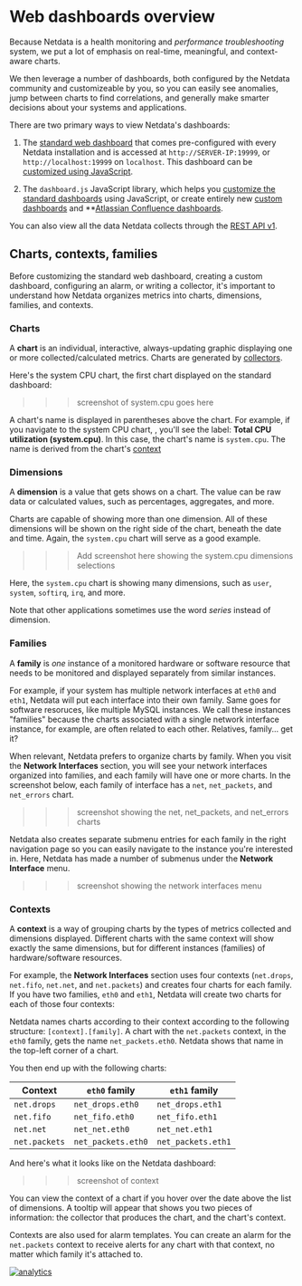# Web dashboards overview

Because Netdata is a health monitoring and *performance troubleshooting* system, we put a lot of emphasis on real-time, meaningful, and context-aware charts.

We then leverage a number of dashboards, both configured by the Netdata community and customizeable by you, so you can easily see anomalies, jump between charts to find correlations, and generally make smarter decisions about your systems and applications.

There are two primary ways to view Netdata's dashboards:

1. The [standard web dashboard](#netdata-web-dashboard) that comes pre-configured with every Netdata installation and is accessed at `http://SERVER-IP:19999`, or `http://localhost:19999` on `localhost`. This dashboard can be [customized using JavaScript](#customizing-the-standard-dashboards).

2. The `dashboard.js` JavaScript library, which helps you [customize the standard dashboards](#customizing-the-standard-dashboards) using JavaScript, or create entirely new [custom dashboards](gui/custom/) and **[Atlassian Confluence dashboards](gui/confluence/).

You can also view all the data Netdata collects through the [REST API v1](api/).


## Charts, contexts, families

Before customizing the standard web dashboard, creating a custom dashboard, configuring an alarm, or writing a collector, it's important to understand how Netdata organizes metrics into charts, dimensions, families, and contexts.

### Charts

A **chart** is an individual, interactive, always-updating graphic displaying one or more collected/calculated metrics. Charts are generated by [collectors](../collectors/). 

Here's the system CPU chart, the first chart displayed on the standard dashboard:

> > > screenshot of system.cpu goes here

A chart's name is displayed in parentheses above the chart. For example, if you navigate to the system CPU chart, , you'll see the label: **Total CPU utilization (system.cpu)**. In this case, the chart's name is `system.cpu`. The name is derived from the chart's [context](#contexts)

### Dimensions

A **dimension** is a value that gets shows on a chart. The value can be raw data or calculated values, such as percentages, aggregates, and more.

Charts are capable of showing more than one dimension. All of these dimensions will be shown on the right side of the chart, beneath the date and time. Again, the `system.cpu` chart will serve as a good example.

> > > Add screenshot here showing the system.cpu dimensions selections

Here, the `system.cpu` chart is showing many dimensions, such as `user`, `system`, `softirq`, `irq`, and more.

Note that other applications sometimes use the word *series* instead of dimension.

### Families

A **family** is *one* instance of a monitored hardware or software resource that needs to be monitored and displayed separately from similar instances. 

For example, if your system has multiple network interfaces at `eth0` and `eth1`, Netdata will put each interface into their own family. Same goes for software resoruces, like multiple MySQL instances. We call these instances "families" because the charts associated with a single network interface instance, for example, are often related to each other. Relatives, family... get it?

When relevant, Netdata prefers to organize charts by family. When you visit the **Network Interfaces** section, you will see your network interfaces organized into families, and each family will have one or more charts. In the screenshot below, each family of interface has a `net`, `net_packets`, and `net_errors` chart.

> > > screenshot showing the net, net_packets, and net_errors charts

Netdata also creates separate submenu entries for each family in the right navigation page so you can easily navigate to the instance you're interested in. Here, Netdata has made a number of submenus under the **Network Interface** menu.

> > > screenshot showing the network interfaces menu

### Contexts

A **context** is a way of grouping charts by the types of metrics collected and dimensions displayed. Different charts with the same context will show exactly the same dimensions, but for different instances (families) of hardware/software resources.

For example, the **Network Interfaces** section uses four contexts (`net.drops`, `net.fifo`, `net.net`, and `net.packets`) and creates four charts for each family. If you have two families, `eth0` and `eth1`, Netdata will create two charts for each of those four contexts:

Netdata names charts according to their context according to the following structure: `[context].[family]`. A chart with the `net.packets` context, in the `eth0` family, gets the name `net_packets.eth0`. Netdata shows that name in the top-left corner of a chart.

You then end up with the following charts:

Context | `eth0` family | `eth1` family
---  | ---    | ---
`net.drops` | `net_drops.eth0` | `net_drops.eth1`
`net.fifo` | `net_fifo.eth0` | `net_fifo.eth1`
`net.net` | `net_net.eth0` | `net_net.eth1`
`net.packets` | `net_packets.eth0` | `net_packets.eth1`

And here's what it looks like on the Netdata dashboard:

> > > screenshot of context

You can view the context of a chart if you hover over the date above the list of dimensions. A tooltip will appear that shows you two pieces of information: the collector that produces the chart, and the chart's context.

Contexts are also used for alarm templates. You can create an alarm for the `net.packets` context to receive alerts for any chart with that context, no matter which family it's attached to.


[![analytics](https://www.google-analytics.com/collect?v=1&aip=1&t=pageview&_s=1&ds=github&dr=https%3A%2F%2Fgithub.com%2Fnetdata%2Fnetdata&dl=https%3A%2F%2Fmy-netdata.io%2Fgithub%2Fweb%2FREADME&_u=MAC~&cid=5792dfd7-8dc4-476b-af31-da2fdb9f93d2&tid=UA-64295674-3)]()
